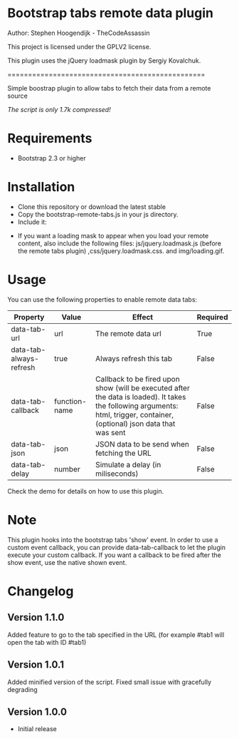 Bootstrap tabs remote data plugin
=====================
Author: Stephen Hoogendijk - TheCodeAssassin

This project is licensed under the GPLV2 license.

This plugin uses the jQuery loadmask plugin by Sergiy Kovalchuk.

================================================

Simple boostrap plugin to allow tabs to fetch their data from a remote source

*The script is only 1.7k compressed!*

Requirements
============

* Bootstrap 2.3 or higher

Installation
============

- Clone this repository or download the latest stable
- Copy the bootstrap-remote-tabs.js in your js directory.
- Include it:
<script type="text/javascript" src="js/bootstrap-remote-tabs-2-3.js"></script>
- If you want a loading mask to appear when you load your remote content, also include the following files: js/jquery.loadmask.js (before the remote tabs plugin)
,css/jquery.loadmask.css. and img/loading.gif.


Usage
=====
You can use the following properties to enable remote data tabs:


|   Property   |   Value    |   Effect  | Required |
|--------------|-------------| ------------|------------ |
|data-tab-url  | url |  The remote data url  | True |
|data-tab-always-refresh | true |  Always refresh this tab | False |
|data-tab-callback | function-name | Callback to be fired upon show (will be executed after the data is loaded). It takes the following arguments: html, trigger, container, (optional) json data that was sent | False |
|data-tab-json | json | JSON data to be send when fetching the URL | False |
|data-tab-delay | number |  Simulate a delay (in miliseconds) | False |

Check the demo for details on how to use this plugin.

Note
====
This plugin hooks into the bootstrap tabs 'show' event. In order to use a custom event callback, you can provide data-tab-callback
to let the plugin execute your custom callback. If you want a callback to be fired after the show event, use the native
shown event.

Changelog
===

Version 1.1.0
------
Added feature to go to the tab specified in the URL (for example #tab1 will open the tab with ID #tab1)


Version 1.0.1
------
Added minified version of the script. Fixed small issue with gracefully degrading

Version 1.0.0
------
- Initial release


